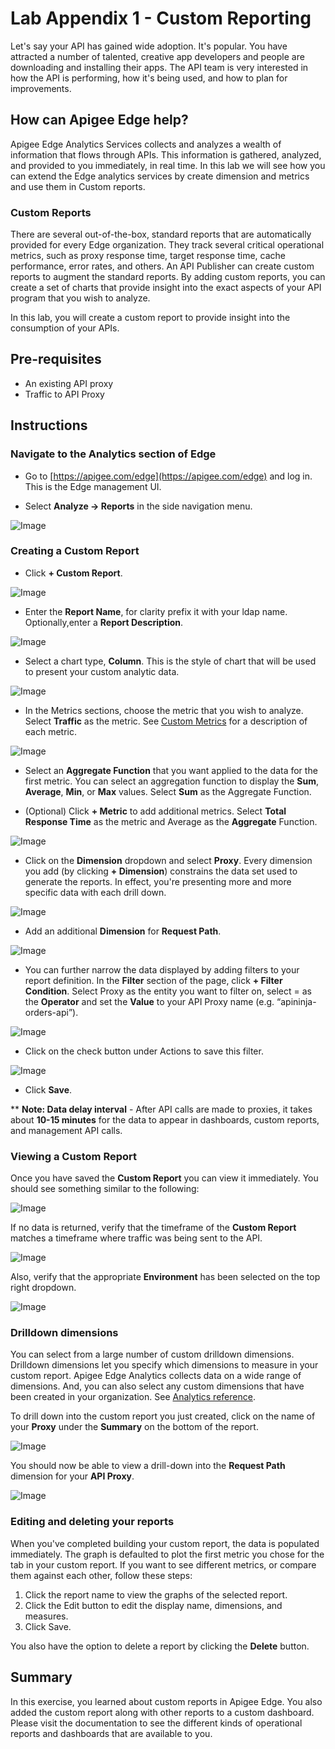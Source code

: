 # Lab Appendix 1 - Custom Reporting

Let's say your API has gained wide adoption. It's popular. You have attracted a number of talented, creative app developers and people are downloading and installing their apps. The API team is very interested in how the API is performing, how it's being used, and how to plan for improvements. 

## How can Apigee Edge help?
Apigee Edge Analytics Services collects and analyzes a wealth of information that flows through APIs. This information is gathered, analyzed, and provided to you immediately, in real time. In this lab we will see how you can extend the Edge analytics services by create dimension and metrics and use them in Custom reports.

### Custom Reports 
There are several out-of-the-box, standard reports that are automatically provided for every Edge organization. They track several critical operational metrics, such as proxy response time, target response time, cache performance, error rates, and others. An API Publisher can create custom reports to augment the standard reports. By adding custom reports, you can create a set of charts that provide insight into the exact aspects of your API program that you wish to analyze.

In this lab, you will create a custom report to provide insight into the consumption of your APIs.

## Pre-requisites
* An existing API proxy
* Traffic to API Proxy

## Instructions

### Navigate to the Analytics section of Edge

* Go to [https://apigee.com/edge](https://apigee.com/edge) and log in. This is the Edge management UI. 

* Select **Analyze → Reports** in the side navigation menu.

![Image](images/lab_appendix1/image00.png) 

### Creating a Custom Report
* Click **+ Custom Report**.

![Image](images/lab_appendix1/image01.png)

* Enter the **Report Name**, for clarity prefix it with your ldap name. Optionally,enter a **Report Description**.

![Image](images/lab_appendix1/image02.png) 

* Select a chart type, **Column**. This is the style of chart that will be used to present your custom analytic data.

![Image](images/lab_appendix1/image03.png)

* In the Metrics sections, choose the metric that you wish to analyze. Select **Traffic** as the metric. See [Custom Metrics](https://docs.google.com/document/d/1T33fq5q5D6z7nmxI7gcKtcIcNvOxbuIv_BO8DWWthis/edit#heading=h.ksg236njnyhd) for a description of each metric.

![Image](images/lab_appendix1/image04.png)

* Select an **Aggregate Function** that you want applied to the data for the first metric. You can select an aggregation function to display the **Sum**, **Average**, **Min**, or **Max** values. Select **Sum** as the Aggregate Function. 

* (Optional) Click **+ Metric** to add additional metrics. Select **Total Response Time** as the metric and Average as the **Aggregate** Function.

![Image](images/lab_appendix1/image05.png)

* Click on the **Dimension** dropdown and select **Proxy**. Every dimension you add (by clicking **+ Dimension**) constrains the data set used to generate the reports. In effect, you're presenting more and more specific data with each drill down. 

![Image](images/lab_appendix1/image06.png) 

* Add an additional **Dimension** for **Request Path**.

![Image](images/lab_appendix1/image07.png)

* You can further narrow the data displayed by adding filters to your report definition. In the **Filter** section of the page, click **+ Filter Condition**. Select Proxy as the entity you want to filter on, select = as the **Operator** and set the **Value** to your API Proxy name (e.g. “apininja-orders-api”).

![Image](images/lab_appendix1/image08.png)

* Click on the check button under Actions to save this filter.

![Image](images/lab_appendix1/image09.png)

* Click **Save**. 

\*\* **Note: Data delay interval** - After API calls are made to proxies, it takes about **10-15 minutes** for the data to appear in dashboards, custom reports, and management API calls.

### Viewing a Custom Report
Once you have saved the **Custom Report** you can view it immediately. You should see something similar to the following:

![Image](images/lab_appendix1/image10.png)

If no data is returned, verify that the timeframe of the **Custom Report** matches a timeframe where traffic was being sent to the API.

![Image](images/lab_appendix1/image11.png)

Also, verify that the appropriate **Environment** has been selected on the top right dropdown.

![Image](images/lab_appendix1/image12.png)

### Drilldown dimensions
You can select from a large number of custom drilldown dimensions. Drilldown dimensions let you specify which dimensions to measure in your custom report. Apigee Edge Analytics collects data on a wide range of dimensions. And, you can also select any custom dimensions that have been created in your organization. See [Analytics reference](http://docs.apigee.com/analytics-services/reference/analytics-reference).

To drill down into the custom report you just created, click on the name of your **Proxy** under the **Summary** on the bottom of the report.

![Image](images/lab_appendix1/image13.png)

You should now be able to view a drill-down into the **Request Path** dimension for your **API Proxy**.

![Image](images/lab_appendix1/image14.png) 

### Editing and deleting your reports
When you've completed building your custom report, the data is populated immediately. The graph is defaulted to plot the first metric you chose for the tab in your custom report. If you want to see different metrics, or compare them against each other, follow these steps:

1. Click the report name to view the graphs of the selected report.
2. Click the Edit button to edit the display name, dimensions, and measures.
3. Click Save.

You also have the option to delete a report by clicking the **Delete** button.

## Summary

In this exercise, you learned about custom reports in Apigee Edge. You also added the custom report along with other reports to a custom dashboard. Please visit the documentation to see the different kinds of operational reports and dashboards that are available to you.